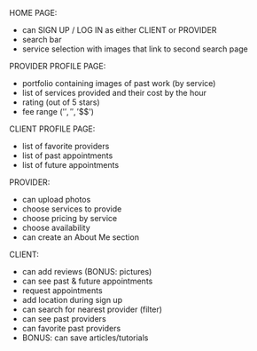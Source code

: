 HOME PAGE:
- can SIGN UP / LOG IN as either CLIENT or PROVIDER
- search bar
- service selection with images that link to second search page

PROVIDER PROFILE PAGE:
- portfolio containing images of past work (by service)
- list of services provided and their cost by the hour
- rating (out of 5 stars)
- fee range ('$', '$$', '$$$')

CLIENT PROFILE PAGE:
- list of favorite providers
- list of past appointments
- list of future appointments

PROVIDER:
- can upload photos
- choose services to provide
- choose pricing by service
- choose availability
- can create an About Me section

CLIENT:
- can add reviews (BONUS: pictures)
- can see past & future appointments
- request appointments
- add location during sign up
- can search for nearest provider (filter)
- can see past providers
- can favorite past providers
- BONUS: can save articles/tutorials
